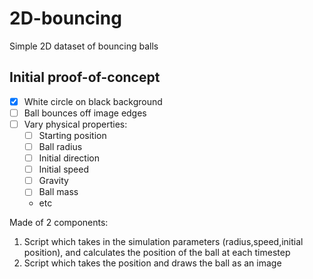 # 2D-bouncing
Simple 2D dataset of bouncing balls

## Initial proof-of-concept

- [x] White circle on black background
- [ ] Ball bounces off image edges
- [ ] Vary physical properties:
    - [ ] Starting position
    - [ ] Ball radius
    - [ ] Initial direction
    - [ ] Initial speed
    - [ ] Gravity
    - [ ] Ball mass
    - etc

Made of 2 components:
1. Script which takes in the simulation parameters (radius,speed,initial position), and calculates the position of the ball at each timestep
2. Script which takes the position and draws the ball as an image
